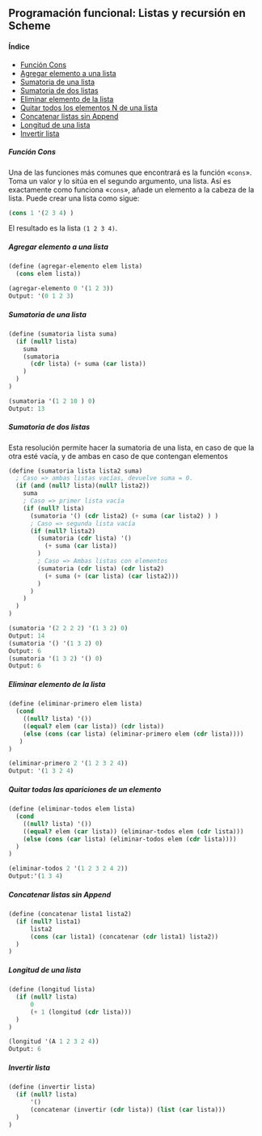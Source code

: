 ## Programación funcional: Listas y recursión en Scheme

#### Índice
- [Función Cons](#función-cons)
- [Agregar elemento a una lista](#agregar-elemento-a-una-lista)
- [Sumatoria de una lista](#sumatoria-de-una-lista)
- [Sumatoria de dos listas](#sumatoria-de-dos-listas)
- [Eliminar elemento de la lista](#eliminar-elemento-de-la-lista)
- [Quitar todos los elementos N de una lista](#quitar-todas-las-apariciones-de-un-elemento)
- [Concatenar listas sin Append](#concatenar-listas-sin-append)
- [Longitud de una lista](#longitud-de-una-lista)
- [Invertir lista](#invertir-lista)

##### Función Cons
Una de las funciones más comunes que encontrará es la función «`cons`». Toma un valor y lo sitúa en el segundo argumento, una lista.
Así es exactamente como funciona «`cons`», añade un elemento a la cabeza de la lista. Puede crear una lista como sigue:

```scheme
(cons 1 '(2 3 4) )
```
El resultado es la lista `(1 2 3 4)`.


##### Agregar elemento a una lista
```scheme
(define (agregar-elemento elem lista)
  (cons elem lista))
```
```scheme
(agregar-elemento 0 '(1 2 3))
Output: '(0 1 2 3)
```

##### Sumatoria de una lista
```scheme
(define (sumatoria lista suma) 
  (if (null? lista) 
    suma
    (sumatoria  
      (cdr lista) (+ suma (car lista)) 
    ) 
  ) 
)
```
```scheme
(sumatoria '(1 2 10 ) 0) 
Output: 13
```

##### Sumatoria de dos listas
Esta resolución permite hacer la sumatoria de una lista, en caso de que la otra esté vacía, y de ambas en caso de que contengan elementos
```scheme
(define (sumatoria lista lista2 suma)
  ; Caso => ambas listas vacías, devuelve suma = 0.
  (if (and (null? lista)(null? lista2))
    suma
    ; Caso => primer lista vacía
    (if (null? lista)
      (sumatoria '() (cdr lista2) (+ suma (car lista2) ) )
      ; Caso => segunda lista vacía
      (if (null? lista2)
        (sumatoria (cdr lista) '() 
          (+ suma (car lista))
        )
        ; Caso => Ambas listas con elementos
        (sumatoria (cdr lista) (cdr lista2)
          (+ suma (+ (car lista) (car lista2)))
        )
      )
    )
  )
)
```
```scheme
(sumatoria '(2 2 2 2) '(1 3 2) 0)
Output: 14
(sumatoria '() '(1 3 2) 0)
Output: 6
(sumatoria '(1 3 2) '() 0)
Output: 6
```
##### Eliminar elemento de la lista
```scheme
(define (eliminar-primero elem lista)
  (cond
    ((null? lista) '())                   
    ((equal? elem (car lista)) (cdr lista)) 
    (else (cons (car lista) (eliminar-primero elem (cdr lista))))
   )
)
```
```scheme
(eliminar-primero 2 '(1 2 3 2 4))
Output: '(1 3 2 4)
```

##### Quitar todas las apariciones de un elemento
```scheme
(define (eliminar-todos elem lista)
  (cond
    ((null? lista) '())                   
    ((equal? elem (car lista)) (eliminar-todos elem (cdr lista))) 
    (else (cons (car lista) (eliminar-todos elem (cdr lista))))
  )
) 
```
```scheme
(eliminar-todos 2 '(1 2 3 2 4 2))
Output:'(1 3 4)
```


##### Concatenar listas sin Append
```scheme
(define (concatenar lista1 lista2)
  (if (null? lista1)
      lista2
      (cons (car lista1) (concatenar (cdr lista1) lista2))
  )
)
```
##### Longitud de una lista
```scheme
(define (longitud lista)
  (if (null? lista)
      0
      (+ 1 (longitud (cdr lista)))
  )
)
```
```scheme
(longitud '(A 1 2 3 2 4))
Output: 6
```
##### Invertir lista
```scheme
(define (invertir lista)
  (if (null? lista)
      '()
      (concatenar (invertir (cdr lista)) (list (car lista)))
  )
)
```

